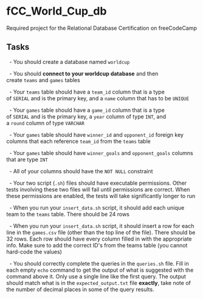# fCC_World_Cup_db
Required project for the Relational Database Certification on freeCodeCamp

## Tasks

  -  You should create a database named `worldcup`

  - You should **connect to your worldcup database** and then create `teams` and `games` tables

  - Your `teams` table should have a `team_id` column that is a type of `SERIAL` and is the primary key, and a `name` column that has to be `UNIQUE`

  - Your `games` table should have a `game_id` column that is a type of `SERIAL` and is the primary key, a `year` column of type `INT`, and a `round` column of type `VARCHAR`

  - Your `games` table should have `winner_id` and `opponent_id` foreign key columns that each reference `team_id` from the `teams` table

  - Your `games` table should have `winner_goals` and `opponent_goals` columns that are type `INT`

  - All of your columns should have the `NOT NULL` constraint

  - Your two script (`.sh`) files should have executable permissions. Other tests involving these two files will fail until permissions are correct. When these permissions are enabled, the tests will take significantly longer to run

  - When you run your `insert_data.sh` script, it should add each unique team to the `teams` table. There should be 24 rows

  - When you run your `insert_data.sh` script, it should insert a row for each line in the `games.csv` file (other than the top line of the file). There should be 32 rows. Each row should have every column filled in with the appropriate info. Make sure to add the correct ID's from the teams table (you cannot hard-code the values)

  - You should correctly complete the queries in the `queries.sh` file. Fill in each empty `echo` command to get the output of what is suggested with the command above it. Only use a single line like the first query. The output should match what is in the `expected_output.txt` file **exactly**, take note of the number of decimal places in some of the query results.
